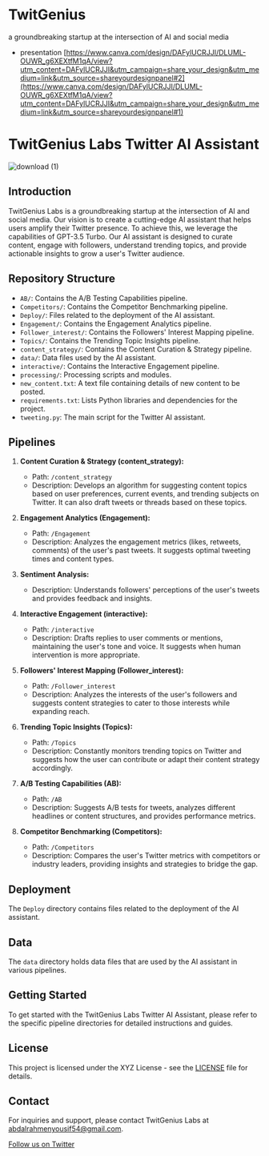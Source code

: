 # TwitGenius
a groundbreaking startup at the intersection of AI and social media
- presentation [https://www.canva.com/design/DAFylUCRJJI/DLUML-OUWR_g6XEXtfM1qA/view?utm_content=DAFylUCRJJI&utm_campaign=share_your_design&utm_medium=link&utm_source=shareyourdesignpanel#2](https://www.canva.com/design/DAFylUCRJJI/DLUML-OUWR_g6XEXtfM1qA/view?utm_content=DAFylUCRJJI&utm_campaign=share_your_design&utm_medium=link&utm_source=shareyourdesignpanel#1)
# TwitGenius Labs Twitter AI Assistant

![download (1)](https://github.com/abdalrahmenyousifMohamed/TwitGenius/assets/73138953/484ac957-ffe9-4dec-b5d8-6557fc39c34f)

## Introduction

TwitGenius Labs is a groundbreaking startup at the intersection of AI and social media. Our vision is to create a cutting-edge AI assistant that helps users amplify their Twitter presence. To achieve this, we leverage the capabilities of GPT-3.5 Turbo. Our AI assistant is designed to curate content, engage with followers, understand trending topics, and provide actionable insights to grow a user's Twitter audience.

## Repository Structure

- `AB/`: Contains the A/B Testing Capabilities pipeline.
- `Competitors/`: Contains the Competitor Benchmarking pipeline.
- `Deploy/`: Files related to the deployment of the AI assistant.
- `Engagement/`: Contains the Engagement Analytics pipeline.
- `Follower_interest/`: Contains the Followers' Interest Mapping pipeline.
- `Topics/`: Contains the Trending Topic Insights pipeline.
- `content_strategy/`: Contains the Content Curation & Strategy pipeline.
- `data/`: Data files used by the AI assistant.
- `interactive/`: Contains the Interactive Engagement pipeline.
- `processing/`: Processing scripts and modules.
- `new_content.txt`: A text file containing details of new content to be posted.
- `requirements.txt`: Lists Python libraries and dependencies for the project.
- `tweeting.py`: The main script for the Twitter AI assistant.

## Pipelines

1. **Content Curation & Strategy (content_strategy):**
   - Path: `/content_strategy`
   - Description: Develops an algorithm for suggesting content topics based on user preferences, current events, and trending subjects on Twitter. It can also draft tweets or threads based on these topics.

2. **Engagement Analytics (Engagement):**
   - Path: `/Engagement`
   - Description: Analyzes the engagement metrics (likes, retweets, comments) of the user's past tweets. It suggests optimal tweeting times and content types.

3. **Sentiment Analysis:**
   - Description: Understands followers' perceptions of the user's tweets and provides feedback and insights.

4. **Interactive Engagement (interactive):**
   - Path: `/interactive`
   - Description: Drafts replies to user comments or mentions, maintaining the user's tone and voice. It suggests when human intervention is more appropriate.

5. **Followers' Interest Mapping (Follower_interest):**
   - Path: `/Follower_interest`
   - Description: Analyzes the interests of the user's followers and suggests content strategies to cater to those interests while expanding reach.

6. **Trending Topic Insights (Topics):**
   - Path: `/Topics`
   - Description: Constantly monitors trending topics on Twitter and suggests how the user can contribute or adapt their content strategy accordingly.

7. **A/B Testing Capabilities (AB):**
   - Path: `/AB`
   - Description: Suggests A/B tests for tweets, analyzes different headlines or content structures, and provides performance metrics.

8. **Competitor Benchmarking (Competitors):**
   - Path: `/Competitors`
   - Description: Compares the user's Twitter metrics with competitors or industry leaders, providing insights and strategies to bridge the gap.

## Deployment

The `Deploy` directory contains files related to the deployment of the AI assistant.

## Data

The `data` directory holds data files that are used by the AI assistant in various pipelines.

## Getting Started

To get started with the TwitGenius Labs Twitter AI Assistant, please refer to the specific pipeline directories for detailed instructions and guides.

## License

This project is licensed under the XYZ License - see the [LICENSE](LICENSE) file for details.

## Contact

For inquiries and support, please contact TwitGenius Labs at [abdalrahmenyousif54@gmail.com](mailto:abdalrahmenyousif54@gmail.com).

[Follow us on Twitter](https://twitter.com/abdo3445)

